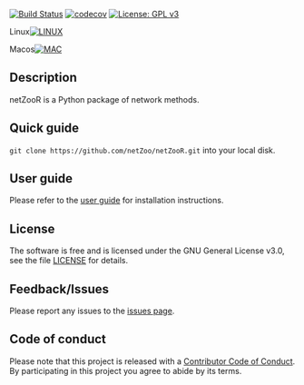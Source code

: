 [![Build Status](https://travis-ci.org/netZoo/netZooR.svg?branch=devel)](https://travis-ci.org/netZoo/netZooR)
[![codecov](https://codecov.io/gh/netZoo/netZooR/branch/devel/graph/badge.svg)](https://codecov.io/gh/netZoo/netZooR)
[![License: GPL v3](https://img.shields.io/badge/License-GPLv3-blue.svg)](https://www.gnu.org/licenses/gpl-3.0)

Linux[![LINUX](https://travis-ci-job-status.herokuapp.com/badge/netZoo/netZooM/master/linux)](https://travis-ci.org/netZoo/netZooR)

Macos[![MAC](https://travis-ci-job-status.herokuapp.com/badge/netZoo/netZooM/master/macos)](https://travis-ci.org/netZoo/netZooR)

## Description
netZooR is a Python package of network methods.

## Quick guide
`git clone https://github.com/netZoo/netZooR.git` into your local disk.

## User guide
Please refer to the [user guide](UserGuide.md) for installation instructions.

## License
The software is free and is licensed under the GNU General License v3.0, see the file [LICENSE](LICENSE) for details.

## Feedback/Issues
Please report any issues to the [issues page](https://github.com/netZoo/netZooR/issues).

## Code of conduct
Please note that this project is released with a [Contributor Code of Conduct](CONDUCT.md). By participating in this project you agree to abide by its terms.

